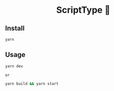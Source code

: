 <h1 align="center">ScriptType 👋</h1>

## Install

```sh
yarn
```

## Usage

```sh
yarn dev

or

yarn build && yarn start
```